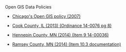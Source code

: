 Open GIS Data Policies 

* [Chicago's Open GIS policy (2007)](http://www.cityofchicago.org/dam/city/depts/doit/general/GIS/GIS_Data/Data_Sharing/GIS_DataSharingPolicy.pdf)

* [Cook County, IL (2013) (Ordinance 14-0076 pg 8)](https://agenda.cookctyclerk.com/Upload/Ordinance_pdf_120413_394.pdf)

* [Hennepin County, MN (2014) (Item 9 14-00036)](http://hennepinmn.granicus.com/MediaPlayer.php?view_id=10&clip_id=2106)

* [Ramsey County, MN (2014) (Item 10.3 documentation)](http://stpaul.granicus.com/MediaPlayer.php?view_id=28&clip_id=2600)
